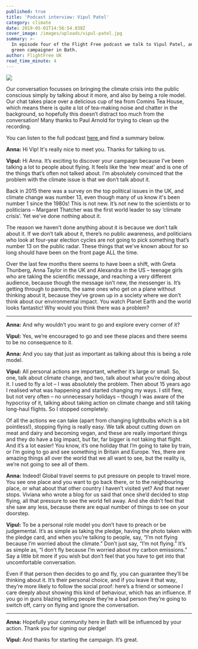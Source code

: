 ```yaml
---
published: true
title: 'Podcast interview: Vipul Patel'
category: climate
date: 2019-05-01T14:56:54.038Z
cover_image: /images/uploads/vipul-patel.jpg
summary: >-
  In episode four of the Flight Free podcast we talk to Vipul Patel, an active
  green campaigner in Bath. 
author: FlightFree UK
read_time_minute: 4
---
```

![](/images/uploads/vipul-patel.jpg)

Our conversation focusses on bringing the climate crisis into the public conscious simply by talking about it more, and also by being a role model. Our chat takes place over a delicious cup of tea from Comins Tea House, which means there is quite a lot of tea-making noise and chatter in the background, so hopefully this doesn’t distract too much from the conversation! Many thanks to Paul Arnold for trying to clean up the recording.

You can listen to the full podcast [here ](https://www.flightfree.co.uk/podcast/episode/c2c15969/vipul-patel)and find a summary below.

**Anna:** Hi Vip! It's really nice to meet you. Thanks for talking to us.

**Vipul:** Hi Anna. It’s exciting to discover your campaign because I’ve been talking a lot to people about flying. It feels like the ‘new meat’ and is one of the things that’s often not talked about. I’m absolutely convinced that the problem with the climate issue is that we don’t talk about it. 

Back in 2015 there was a survey on the top political issues in the UK, and climate change was number 13, even though many of us know it's been number 1 since the 1980s! This is not new. It’s not new to the scientists or to politicians – Margaret Thatcher was the first world leader to say ‘climate crisis’. Yet we’ve done nothing about it.

The reason we haven’t done anything about it is because we don’t talk about it. If we don’t talk about it, there’s no public awareness, and politicians who look at four-year election cycles are not going to pick something that’s number 13 on the public radar. These things that we’ve known about for so long should have been on the front page ALL the time.

Over the last few months there seems to have been a shift, with Greta Thunberg, Anna Taylor in the UK and Alexandra in the US – teenage girls who are taking the scientific message, and reaching a very different audience, because though the message isn’t new, the messenger is. It’s getting through to parents, the same ones who get on a plane without thinking about it, because they’ve grown up in a society where we don’t think about our environmental impact. You watch Planet Earth and the world looks fantastic! Why would you think there was a problem? 

- - -

**Anna:** And why wouldn’t you want to go and explore every corner of it? 

**Vipul:** Yes, we’re encouraged to go and see these places and there seems to be no consequence to it.

**Anna:** And you say that just as important as talking about this is being a role model.

**Vipul:** All personal actions are important, whether it’s large or small. So, one, talk about climate change, and two, talk about what you’re doing about it. I used to fly a lot – I was absolutely the problem. Then about 15 years ago I realised what was happening and started changing my ways. I still flew, but not very often – no unnecessary holidays – though I was aware of the hypocrisy of it, talking about taking action on climate change and still taking long-haul flights. So I stopped completely. 

Of all the actions we can take (apart from changing lightbulbs which is a bit pointless!), stopping flying is really easy. We talk about cutting down on meat and dairy and becoming vegan, and these are really important things and they do have a big impact, but far, far bigger is not taking that flight. And it’s a lot easier! You know, it’s one holiday that I’m going to take by train, or I’m going to go and see something in Britain and Europe. Yes, there are amazing things all over the world that we all want to see, but the reality is, we’re not going to see all of them.

**Anna:** Indeed! Global travel seems to put pressure on people to travel more. You see one place and you want to go back there, or to the neighbouring place, or what about that other country I haven’t visited yet? And that never stops. Viviana who wrote a blog for us said that once she’d decided to stop flying, all that pressure to see the world fell away. And she didn’t feel that she saw any less, because there are equal number of things to see on your doorstep.

**Vipul:** To be a personal role model you don’t have to preach or be judgemental. It’s as simple as taking the pledge, having the photo taken with the pledge card, and when you’re talking to people, say, “I’m not flying because I’m worried about the climate.” Don’t just say, “I’m not flying.” It’s as simple as, “I don’t fly because I’m worried about my carbon emissions.” Say a little bit more if you wish but don’t feel that you have to get into that uncomfortable conversation. 

Even if that person then decides to go and fly, you can guarantee they’ll be thinking about it. It’s their personal choice, and if you leave it that way, they’re more likely to follow the social proof: here’s a friend or someone I care deeply about showing this kind of behaviour, which has an influence. If you go in guns blazing telling people they’re a bad person they’re going to switch off, carry on flying and ignore the conversation.

- - -

**Anna:** Hopefully your community here in Bath will be influenced by your action. Thank you for signing our pledge!

**Vipul:** And thanks for starting the campaign. It’s great.

